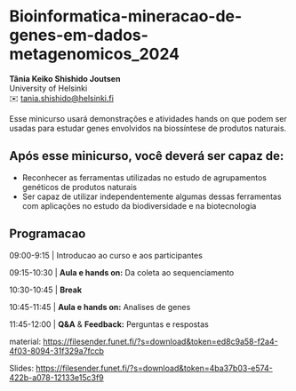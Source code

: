 # Bioinformatica-mineracao-de-genes-em-dados-metagenomicos_2024


  __Tânia Keiko Shishido Joutsen__  
 University of Helsinki  
:envelope: [tania.shishido@helsinki.fi](mailto:tania.shishido@helsinki.fi)

Esse minicurso usará demonstrações e atividades hands on que podem ser usadas para estudar genes envolvidos na biossíntese de produtos naturais. 

## Após esse minicurso, você deverá ser capaz de:

* Reconhecer as ferramentas utilizadas no estudo de agrupamentos genéticos de produtos naturais
* Ser capaz de utilizar independentemente algumas dessas ferramentas com aplicações no estudo da biodiversidade e na biotecnologia





## Programacao


09:00-9:15 | Introducao ao curso e aos participantes

09:15-10:30 | **Aula e hands on:** Da coleta ao sequenciamento

10:30-10:45 | **Break** 

10:45-11:45 | **Aula e hands on:** Analises de genes

11:45-12:00 | **Q&A** & **Feedback:** Perguntas e respostas



material:
https://filesender.funet.fi/?s=download&token=ed8c9a58-f2a4-4f03-8094-31f329a7fccb

Slides:
https://filesender.funet.fi/?s=download&token=4ba37b03-e574-422b-a078-12133e15c3f9
